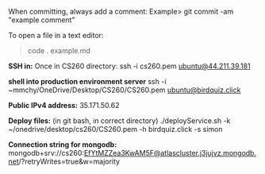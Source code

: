 When committing, always add a comment: 
Example> git commit -am "example comment"

To open a file in a text editor:
> code . example.md

**SSH in:** 
Once in CS260 directory: ssh -i cs260.pem ubuntu@44.211.39.181

**shell into production environment server**
ssh -i ~mmchy/OneDrive/Desktop/CS260/CS260.pem ubuntu@birdquiz.click

**Public IPv4 address:** 35.171.50.62

**Deploy files:** (in git bash, in correct directory) ./deployService.sh -k ~/onedrive/desktop/cs260/CS260.pem -h birdquiz.click -s simon



**Connection string for mongodb:**
mongodb+srv://cs260:EfYtMZZea3KwAM5F@atlascluster.j3jujvz.mongodb.net/?retryWrites=true&w=majority

